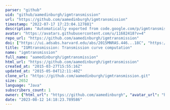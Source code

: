 ```yaml
---
parser: "github"
uid: "github/aamedinburgh/igmtransmission"
url: "https://github.com/aamedinburgh/igmtransmission"
timestamp: "2022-07-17 17:23:04.127881"
description: "Automatically exported from code.google.com/p/igmtransmission"
avatar: "https://avatars.githubusercontent.com/u/11682418?v=4"
repo_url: "https://github.com/aamedinburgh/igmtransmission"
doi: ["https://ui.adsabs.harvard.edu/abs/2015MNRAS.446...18C", "https://ui.adsabs.harvard.edu/abs/2011arXiv1105.6208H", "https://ui.adsabs.harvard.edu/abs/2015ascl.soft04015H/abstract"]
title: "IGMtransmission: Transmission curve computation"
name: "igmtransmission"
full_name: "aamedinburgh/igmtransmission"
html_url: "https://github.com/aamedinburgh/igmtransmission"
created_at: "2015-03-27T15:55:16Z"
updated_at: "2015-05-04T12:11:40Z"
clone_url: "https://github.com/aamedinburgh/igmtransmission.git"
size: 2652
language: "Java"
subscribers_count: 1
owner: {"html_url": "https://github.com/aamedinburgh", "avatar_url": "https://avatars.githubusercontent.com/u/11682418?v=4", "login": "aamedinburgh", "type": "User"}
date: "2023-08-12 14:18:23.789586"
---
```

